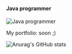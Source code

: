 
#### Java programmer
![Java programmer](https://i.imgur.com/T19Zd5f.png)

My portfolio: soon ;)




![Anurag's GitHub stats](https://github-readme-stats.vercel.app/api?username=ConnectPL&show_icons=true&theme=merko)

